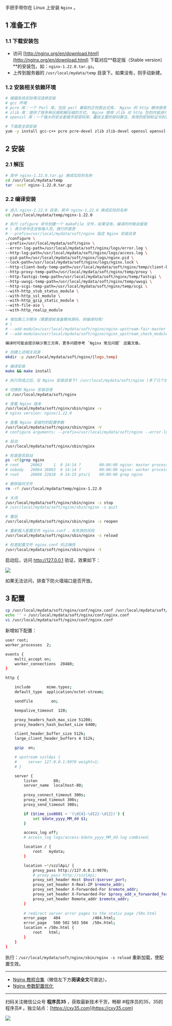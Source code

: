 手把手带你在 Linux 上安装 `Nginx` 。
<!-- more -->

## 1 准备工作

### 1.1 下载安装包

- 访问 [http://nginx.org/en/download.html](http://nginx.org/en/download.html) 下载对应**稳定版（Stable version）**的安装包，如：`nginx-1.22.0.tar.gz`。
- 上传到服务器的 `/usr/local/mydata/temp` 目录下。如果没有，则手动新建。

### 1.2 安装相关依赖环境

```bash
# 根据系统实际情况选择安装
# gcc 环境
# pcre 库：一个 Perl 库，包括 perl 兼容的正则表达式库。 Nginx 的 http 模块使用 pcre 来解析正则表达式
# zlib 库：提供了很多种压缩和解压缩的方式。 Nginx 使用 zlib 对 http 包的内容进行 gzip
# openssl 库：一个强大的安全套接字层密码库，囊括主要的密码算法、常用的密钥和证书封装管理功能及 SSL 协议，并提供丰富的应用程序供测试或其它目的使用。 Nginx 不仅支持 http 协议，还支持 https （即在 ssl 协议上传输 http ）

# 下面是全部安装
yum -y install gcc-c++ pcre pcre-devel zlib zlib-devel openssl openssl-devel make libtool
```

## 2 安装

### 2.1 解压

```bash
# 其中 nginx-1.22.0.tar.gz 换成实际的名称
cd /usr/local/mydata/temp
tar -xvzf nginx-1.22.0.tar.gz
```

### 2.2 编译安装

```bash
# 进入 nginx-1.22.0 目录，其中 nginx-1.22.0 换成实际的名称
cd /usr/local/mydata/temp/nginx-1.22.0

# 执行 cofigure 命令创建一个 makeFile 文件，如果没有，编译的时候会报错
# \ 表示命令还没有输入完，换行的意思
# --prefix=/usr/local/mydata/soft/nginx 指定 Nginx 安装目录
./configure \
--prefix=/usr/local/mydata/soft/nginx \
--error-log-path=/usr/local/mydata/soft/nginx/logs/error.log \
--http-log-path=/usr/local/mydata/soft/nginx/logs/access.log \
--pid-path=/usr/local/mydata/soft/nginx/logs/nginx.pid \
--lock-path=/usr/local/mydata/soft/nginx/logs/nginx.lock \
--http-client-body-temp-path=/usr/local/mydata/soft/nginx/temp/client-body \
--http-proxy-temp-path=/usr/local/mydata/soft/nginx/temp/proxy \
--http-fastcgi-temp-path=/usr/local/mydata/soft/nginx/temp/fastcgi \
--http-uwsgi-temp-path=/usr/local/mydata/soft/nginx/temp/uwsgi \
--http-scgi-temp-path=/usr/local/mydata/soft/nginx/temp/scgi \
--with-http_stub_status_module \
--with-http_ssl_module \
--with-http_gzip_static_module \
--with-file-aio \
--with-http_realip_module

# 增加第三方模块（需要提前准备模块源码，供编译时用）
# \
# --add-module=/usr/local/mydata/soft/nginx/nginx-upstream-fair-master \
# --add-module=/usr/local/mydata/soft/nginx/nginx_upstream_check_module-master

编译时可能会提示缺少第三方库，更多问题参考 `Nginx 常见问题` 这篇文章。

# 创建上述相关目录
mkdir -p /usr/local/mydata/soft/nginx/{logs,temp}

# 编译安装
make && make install

# 执行完成之后，在 Nginx 安装目录下( /usr/local/mydata/soft/nginx )多了几个目录：conf/html/logs/sbin/temp

# 切换到 Nginx 安装目录
cd /usr/local/mydata/soft/nginx

# 查看 Nginx 版本
/usr/local/mydata/soft/nginx/sbin/nginx -v
# nginx version: nginx/1.22.0

# 查看 Nginx 安装时的配置参数
/usr/local/mydata/soft/nginx/sbin/nginx -V
# configure arguments: --prefix=/usr/local/mydata/soft/nginx --error-log-path=/usr/local/mydata/soft/nginx/logs/error.log --http-log-path=/usr/local/mydata/soft/nginx/logs/access.log --pid-path=/usr/local/mydata/soft/nginx/logs/nginx.pid --lock-path=/usr/local/mydata/soft/nginx/logs/nginx.lock --http-client-body-temp-path=/usr/local/mydata/soft/nginx/temp/client-body --http-proxy-temp-path=/usr/local/mydata/soft/nginx/temp/proxy --http-fastcgi-temp-path=/usr/local/mydata/soft/nginx/temp/fastcgi --http-uwsgi-temp-path=/usr/local/mydata/soft/nginx/temp/uwsgi --http-scgi-temp-path=/usr/local/mydata/soft/nginx/temp/scgi --with-http_stub_status_module --with-http_ssl_module --with-http_gzip_static_module --with-file-aio --with-http_realip_module

# 启动
/usr/local/mydata/soft/nginx/sbin/nginx

# 检查是否启动
ps -ef|grep nginx
# root     26063     1  0 14:14 ?        00:00:00 nginx: master process /usr/local/mydata/soft/nginx/sbin/nginx
# nobody   26064 26063  0 14:14 ?        00:00:00 nginx: worker process      
# root     26066 22818  0 14:15 pts/1    00:00:00 grep nginx

# 删除临时文件
rm -rf /usr/local/mydata/temp/nginx-1.22.0

# 关闭
/usr/local/mydata/soft/nginx/sbin/nginx -s stop
# /usr/local/mydata/soft/nginx/sbin/nginx -s quit

# 重启
/usr/local/mydata/soft/nginx/sbin/nginx -s reopen

# 重新载入配置文件 nginx.conf ，有失效的风险
/usr/local/mydata/soft/nginx/sbin/nginx -s reload

# 检查配置文件 nginx.conf 的正确性
/usr/local/mydata/soft/nginx/sbin/nginx -t
```

启动后，访问 http://127.0.0.1 验证，效果如下：

![](https://oscimg.oschina.net/oscnet/up-2817c8f57921388ed8b69729f77eff74a1f.png)

如果无法访问，排查下防火墙端口是否开放。

## 3 配置

```bash
cp /usr/local/mydata/soft/nginx/conf/nginx.conf /usr/local/mydata/soft/nginx/conf/nginx.conf.bak
echo '' > /usr/local/mydata/soft/nginx/conf/nginx.conf
vi /usr/local/mydata/soft/nginx/conf/nginx.conf
```

新增如下配置：

```bash
user root;
worker_processes  2;

events {
    multi_accept on;
    worker_connections  20480;
}

http {

    include       mime.types;
    default_type  application/octet-stream;

    sendfile        on;

    keepalive_timeout  120;

    proxy_headers_hash_max_size 51200;
    proxy_headers_hash_bucket_size 6400;

    client_header_buffer_size 512k;
    large_client_header_buffers 4 512k;

    gzip  on;

    # upstream szzlApi {
    #     server 127.0.0.1:9070 weight=1;
    # }

    server {
        listen       80;
        server_name  localhost-80;
      
        proxy_connect_timeout 300s;
        proxy_read_timeout 300s;
        proxy_send_timeout 300s;

        if ($time_iso8601 ~ '(\d{4}-\d{2}-\d{2})') {
            set $date_yyyy_MM_dd $1;
        }

        access_log off;
        # access_log logs/access-$date_yyyy_MM_dd.log combined;

        location / {
            root   mydata;
        }

        location ~*/szzlApi/ {
            proxy_pass http://127.0.0.1:9070;
            # proxy_pass http://szzlApi;
            proxy_set_header Host $host:$server_port;
            proxy_set_header X-Real-IP $remote_addr;
            proxy_set_header X-Forwarded-For $remote_addr;
            proxy_set_header X-Forwarded-For $proxy_add_x_forwarded_for;
            proxy_set_header Remote_addr $remote_addr;
        }
        
        # redirect server error pages to the static page /50x.html
        error_page   404              /404.html;
        error_page   500 502 503 504  /50x.html;
        location = /50x.html {
            root   html;
        }
    }
}
```

执行：`/usr/local/mydata/soft/nginx/sbin/nginx -s reload` 重新加载，使配置生效。


---

- [Nginx 教程合集](https://mp.weixin.qq.com/s/TdLki2vnjW4hKUz_BgzEHg)（微信左下方**阅读全文**可直达）。
- [Nginx 参数配置优化](https://mp.weixin.qq.com/s/wS-ly5O_xSJbVzJ24_yAKQ)


---

扫码关注微信公众号 **程序员35** ，获取最新技术干货，畅聊 #程序员的35，35的程序员# 。独立站点：[https://cxy35.com](https://cxy35.com)

![](https://oscimg.oschina.net/oscnet/up-285838b9c516db5bb1ba760f292f2346078.JPEG)